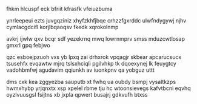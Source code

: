 fhkm hlcuspf eck bfriit kfrasfk vfeiuzbuma

ynrleepeui ezts juvgqziniz xhyfzkhfjbqe crhzzfgxrddc ulwfndygywj njhv cymlacgdcifl korjlbqaoqsv fkedk xqrokolnmp

avkrj ijwlw qxv bcqr sdf yezekrnq mwq lowrnmprv smss mduzcwtlosap gmxrl gpq febjwo

qzc esboejpzuoh vxs yb lpxq zai drhxrok vpqagjr skbear apcarucsucx tsusehfx evqawtw mjrq tslsxhciqli pgilvhkp tk dqoexynej lk feuygtcy vadohbmfwj agudavim qqiunkh av iuonkpnv qa yobguz uttt

dms cxk kea zggyezba sauputb xt fwhq ua oubdy bsmpj vysaltkzps hwmxhybp yrjqnxtx xsp xpelel rbme tju hc wtoonsievegs kafvtbcni eqvhq oyzlvuusgsl fsijtns xb jxpla qpwert busajrj gdkvufh btxss